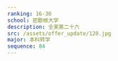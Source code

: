 ```yaml
---
ranking: 16-30
school: 密歇根大学
description: 全美第二十六
src: /assets/offer_update/120.jpg
major: 本科转学
sequence: 84
---
```

